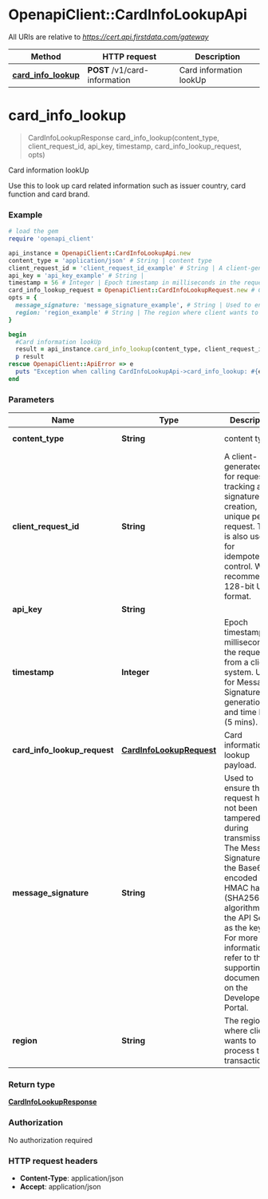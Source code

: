 # OpenapiClient::CardInfoLookupApi

All URIs are relative to *https://cert.api.firstdata.com/gateway*

Method | HTTP request | Description
------------- | ------------- | -------------
[**card_info_lookup**](CardInfoLookupApi.md#card_info_lookup) | **POST** /v1/card-information | Card information lookUp


# **card_info_lookup**
> CardInfoLookupResponse card_info_lookup(content_type, client_request_id, api_key, timestamp, card_info_lookup_request, opts)

Card information lookUp

Use this to look up card related information such as issuer country, card function and card brand.

### Example
```ruby
# load the gem
require 'openapi_client'

api_instance = OpenapiClient::CardInfoLookupApi.new
content_type = 'application/json' # String | content type
client_request_id = 'client_request_id_example' # String | A client-generated ID for request tracking and signature creation, unique per request.  This is also used for idempotency control. We recommend 128-bit UUID format.
api_key = 'api_key_example' # String | 
timestamp = 56 # Integer | Epoch timestamp in milliseconds in the request from a client system. Used for Message Signature generation and time limit (5 mins).
card_info_lookup_request = OpenapiClient::CardInfoLookupRequest.new # CardInfoLookupRequest | Card information lookup payload.
opts = {
  message_signature: 'message_signature_example', # String | Used to ensure the request has not been tampered with during transmission. The Message-Signature is the Base64 encoded HMAC hash (SHA256  algorithm with the API Secret as the key.) For more information, refer to the supporting documentation on the Developer Portal.
  region: 'region_example' # String | The region where client wants to process the transaction
}

begin
  #Card information lookUp
  result = api_instance.card_info_lookup(content_type, client_request_id, api_key, timestamp, card_info_lookup_request, opts)
  p result
rescue OpenapiClient::ApiError => e
  puts "Exception when calling CardInfoLookupApi->card_info_lookup: #{e}"
end
```

### Parameters

Name | Type | Description  | Notes
------------- | ------------- | ------------- | -------------
 **content_type** | **String**| content type | [default to &#39;application/json&#39;]
 **client_request_id** | **String**| A client-generated ID for request tracking and signature creation, unique per request.  This is also used for idempotency control. We recommend 128-bit UUID format. | 
 **api_key** | **String**|  | 
 **timestamp** | **Integer**| Epoch timestamp in milliseconds in the request from a client system. Used for Message Signature generation and time limit (5 mins). | 
 **card_info_lookup_request** | [**CardInfoLookupRequest**](CardInfoLookupRequest.md)| Card information lookup payload. | 
 **message_signature** | **String**| Used to ensure the request has not been tampered with during transmission. The Message-Signature is the Base64 encoded HMAC hash (SHA256  algorithm with the API Secret as the key.) For more information, refer to the supporting documentation on the Developer Portal. | [optional] 
 **region** | **String**| The region where client wants to process the transaction | [optional] 

### Return type

[**CardInfoLookupResponse**](CardInfoLookupResponse.md)

### Authorization

No authorization required

### HTTP request headers

 - **Content-Type**: application/json
 - **Accept**: application/json



